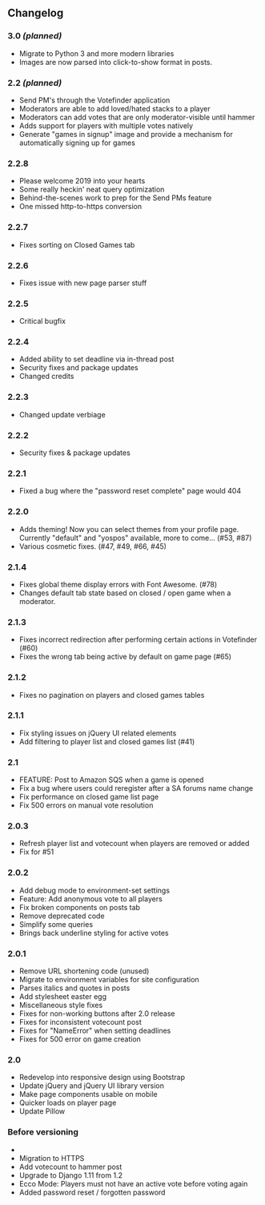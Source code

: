 ## Changelog

### 3.0 _(planned)_
- Migrate to Python 3 and more modern libraries
- Images are now parsed into click-to-show format in posts.

### 2.2 _(planned)_
- Send PM's through the Votefinder application
- Moderators are able to add loved/hated stacks to a player
- Moderators can add votes that are only moderator-visible until hammer
- Adds support for players with multiple votes natively
- Generate "games in signup" image and provide a mechanism for automatically signing up for games

### 2.2.8
- Please welcome 2019 into your hearts
- Some really heckin' neat query optimization
- Behind-the-scenes work to prep for the Send PMs feature
- One missed http-to-https conversion

### 2.2.7
- Fixes sorting on Closed Games tab

### 2.2.6
- Fixes issue with new page parser stuff

### 2.2.5
- Critical bugfix

### 2.2.4
- Added ability to set deadline via in-thread post
- Security fixes and package updates
- Changed credits

### 2.2.3
- Changed update verbiage

### 2.2.2
- Security fixes & package updates

### 2.2.1
- Fixed a bug where the "password reset complete" page would 404

### 2.2.0
- Adds theming! Now you can select themes from your profile page. Currently "default" and "yospos" available, more to come... (#53, #87)
- Various cosmetic fixes. (#47, #49, #66, #45)

### 2.1.4
- Fixes global theme display errors with Font Awesome. (#78)
- Changes default tab state based on closed / open game when a moderator.

### 2.1.3
- Fixes incorrect redirection after performing certain actions in Votefinder (#60)
- Fixes the wrong tab being active by default on game page (#65)

### 2.1.2
- Fixes no pagination on players and closed games tables

### 2.1.1
- Fix styling issues on jQuery UI related elements
- Add filtering to player list and closed games list (#41)

### 2.1
- FEATURE: Post to Amazon SQS when a game is opened
- Fix a bug where users could reregister after a SA forums name change
- Fix performance on closed game list page
- Fix 500 errors on manual vote resolution

### 2.0.3
- Refresh player list and votecount when players are removed or added
- Fix for #51

### 2.0.2
- Add debug mode to environment-set settings
- Feature: Add anonymous vote to all players
- Fix broken components on posts tab
- Remove deprecated code
- Simplify some queries
- Brings back underline styling for active votes


### 2.0.1
- Remove URL shortening code (unused)
- Migrate to environment variables for site configuration
- Parses italics and quotes in posts
- Add stylesheet easter egg
- Miscellaneous style fixes
- Fixes for non-working buttons after 2.0 release
- Fixes for inconsistent votecount post
- Fixes for "NameError" when setting deadlines
- Fixes for 500 error on game creation

### 2.0
- Redevelop into responsive design using Bootstrap
- Update jQuery and jQuery UI library version
- Make page components usable on mobile
- Quicker loads on player page
- Update Pillow

### Before versioning
- 
- Migration to HTTPS
- Add votecount to hammer post
- Upgrade to Django 1.11 from 1.2
- Ecco Mode: Players must not have an active vote before voting again
- Added password reset / forgotten password
